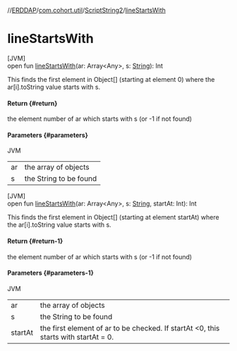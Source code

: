 //[ERDDAP](../../../index.md)/[com.cohort.util](../index.md)/[ScriptString2](index.md)/[lineStartsWith](line-starts-with.md)

# lineStartsWith

[JVM]\
open fun [lineStartsWith](line-starts-with.md)(ar: Array&lt;Any&gt;, s: [String](https://docs.oracle.com/en/java/javase/21/docs/api/java.base/java/lang/String.html)): Int

This finds the first element in Object[] (starting at element 0) where the ar[i].toString value starts with s.

#### Return {#return}

the element number of ar which starts with s (or -1 if not found)

#### Parameters {#parameters}

JVM

| | |
|---|---|
| ar | the array of objects |
| s | the String to be found |

[JVM]\
open fun [lineStartsWith](line-starts-with.md)(ar: Array&lt;Any&gt;, s: [String](https://docs.oracle.com/en/java/javase/21/docs/api/java.base/java/lang/String.html), startAt: Int): Int

This finds the first element in Object[] (starting at element startAt) where the ar[i].toString value starts with s.

#### Return {#return-1}

the element number of ar which starts with s (or -1 if not found)

#### Parameters {#parameters-1}

JVM

| | |
|---|---|
| ar | the array of objects |
| s | the String to be found |
| startAt | the first element of ar to be checked. If startAt &lt;0, this starts with startAt = 0. |